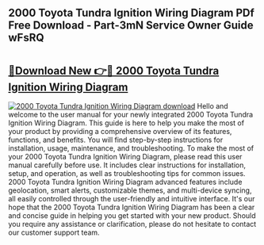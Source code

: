 ## 2000 Toyota Tundra Ignition Wiring Diagram PDf Free Download - Part-3mN Service Owner Guide wFsRQ

# <h2><a href="http://dfreml.blite.top/?on=2000+Toyota+Tundra+Ignition+Wiring+Diagram">🔗Download New 👉🔴 2000 Toyota Tundra Ignition Wiring Diagram</a></h2>

[![2000 Toyota Tundra Ignition Wiring Diagram download](https://i.imgur.com/lujVjoI.png)](http://dfreml.blite.top/?on=2000+Toyota+Tundra+Ignition+Wiring+Diagram)
Hello and welcome to the user manual for your newly integrated 2000 Toyota Tundra Ignition Wiring Diagram. This guide is here to help you make the most of your product by providing a comprehensive overview of its features, functions, and benefits. You will find step-by-step instructions for installation, usage, maintenance, and troubleshooting. To make the most of your 2000 Toyota Tundra Ignition Wiring Diagram, please read this user manual carefully before use. It includes clear instructions for installation, setup, and operation, as well as troubleshooting tips for common issues. 2000 Toyota Tundra Ignition Wiring Diagram advanced features include geolocation, smart alerts, customizable themes, and multi-device syncing, all easily controlled through the user-friendly and intuitive interface. It's our hope that the 2000 Toyota Tundra Ignition Wiring Diagram has been a clear and concise guide in helping you get started with your new product. Should you require any assistance or clarification, please do not hesitate to contact our customer support team.
